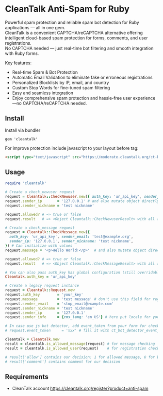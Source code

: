 # CleanTalk Anti-Spam for Ruby

Powerful spam protection and reliable spam bot detection for Ruby applications — all in one gem.  
CleanTalk is a convenient CAPTCHA/reCAPTCHA alternative offering intelligent cloud-based spam protection for forms, comments, and user registrations.  
No CAPTCHA needed — just real-time bot filtering and smooth integration with Ruby forms.

Key features:
- Real-time Spam & Bot Protection
- Automatic Email Validation to eliminate fake or erroneous registrations
- Personalized Blocklists by IP, email, and country
- Custom Stop Words for fine-tuned spam filtering
- Easy and seamless integration
- Enjoy comprehensive spam protection and hassle-free user experience—no CAPTCHA/reCAPTCHA needed.

## Install

Install via bundler

    gem 'cleantalk'

For improve protection include javascript to your layout before </body> tag:
```html
<script type="text/javascript" src="https://moderate.cleantalk.org/ct-bot-detector-wrapper.js"></script>
```

## Usage

```ruby
require 'cleantalk'

# Create a check_newuser request
request = Cleantalk::CheckNewuser.new({ auth_key: 'ur_api_key', sender_email: 'test@example.org' }) # Can initialize with values
request.sender_ip       = '127.0.0.1' # and also mutate object directly
request.sender_nickname = 'test nickname'

request.allowed? # => true or false
request.result   # => <Object Cleantalk::CheckNewuserResult> with all response data

# Create a check_message request
request = Cleantalk::CheckMessage.new({
  auth_key: 'ur_api_key', sender_email: 'test@example.org',
  sender_ip: '127.0.0.1', sender_nickname: 'test nickname',
}) # Can initialize with values
request.message = '<p>Hello World!</p>'  # and also mutate object directly

request.allowed? # => true or false
request.result   # => <Object Cleantalk::CheckMessageResult> with all response data

# You can also pass auth_key has global configuration (still overridable by passing auth_key to request):
Cleantalk.auth_key = 'ur_api_key'

# Create a legacy request instance
request = Cleantalk::Request.new
request.auth_key        = 'your_key'
request.message         = 'test message' # don't use this field for registration check
request.sender_email    = 'stop_email@example.com'
request.sender_nickname = 'test nickname'
request.sender_ip       = '127.0.0.1'
request.sender_info     = {cms_lang: 'en_US'} # here put locale for your language

# In case use js bot detector, add event_token from your form for check frontend data
# request.event_token     = 'xxx' # fill it with ct_bot_detector_event_token hidden input from your form (auto generate)

cleantalk = Cleantalk.new
result = cleantalk.is_allowed_message(request) # for message checking
result = cleantalk.is_allowed_user(request)    # for registration checking

# result['allow'] contains our decision: 1 for allowed message, 0 for blocked
# result['comment'] contains comment for our decision
```
## Requirements

* CleanTalk account https://cleantalk.org/register?product=anti-spam
